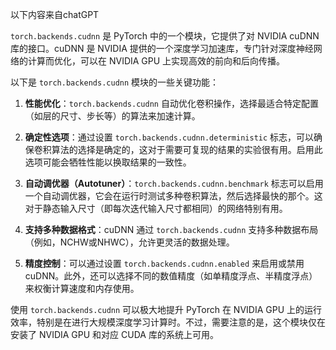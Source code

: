<span class='notation'>以下内容来自chatGPT</span>

`torch.backends.cudnn` 是 PyTorch 中的一个模块，它提供了对 NVIDIA cuDNN 库的接口。cuDNN 是 NVIDIA 提供的一个深度学习加速库，专门针对深度神经网络的计算而优化，可以在 NVIDIA GPU 上实现高效的前向和后向传播。

以下是 `torch.backends.cudnn` 模块的一些关键功能：

1. **性能优化**：`torch.backends.cudnn` 自动优化卷积操作，选择最适合特定配置（如层的尺寸、步长等）的算法来加速计算。
    
2. **确定性选项**：通过设置 `torch.backends.cudnn.deterministic` 标志，可以确保卷积算法的选择是确定的，这对于需要可复现的结果的实验很有用。启用此选项可能会牺牲性能以换取结果的一致性。
    
3. **自动调优器（Autotuner）**：`torch.backends.cudnn.benchmark` 标志可以启用一个自动调优器，它会在运行时测试多种卷积算法，然后选择最快的那个。这对于静态输入尺寸（即每次迭代输入尺寸都相同）的网络特别有用。
    
4. **支持多种数据格式**：cuDNN 通过 `torch.backends.cudnn` 支持多种数据布局（例如，NCHW或NHWC），允许更灵活的数据处理。
    
5. **精度控制**：可以通过设置 `torch.backends.cudnn.enabled` 来启用或禁用 cuDNN。此外，还可以选择不同的数值精度（如单精度浮点、半精度浮点）来权衡计算速度和内存使用。
    

使用 `torch.backends.cudnn` 可以极大地提升 PyTorch 在 NVIDIA GPU 上的运行效率，特别是在进行大规模深度学习计算时。不过，需要注意的是，这个模块仅在安装了 NVIDIA GPU 和对应 CUDA 库的系统上可用。